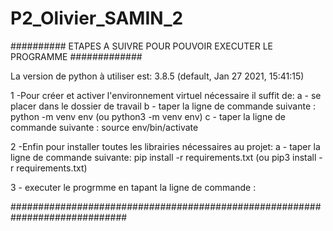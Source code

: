 # P2_Olivier_SAMIN_2


########## ETAPES A SUIVRE POUR POUVOIR EXECUTER LE PROGRAMME  #############

La version de python à utiliser est:
3.8.5 (default, Jan 27 2021, 15:41:15) 

1 -Pour créer et activer l'environnement virtuel nécessaire il suffit de:
    a - se placer dans le dossier de travail
    b - taper la ligne de commande suivante : python -m venv env (ou python3 -m venv env)
    c - taper la ligne de commande suivante : source env/bin/activate

2 -Enfin pour installer toutes les librairies nécessaires au projet:
    a - taper la ligne de commande suivante: pip install -r requirements.txt (ou pip3 install -r requirements.txt)

3 - executer le progrmme en tapant la ligne de commande : 


#############################################################################
